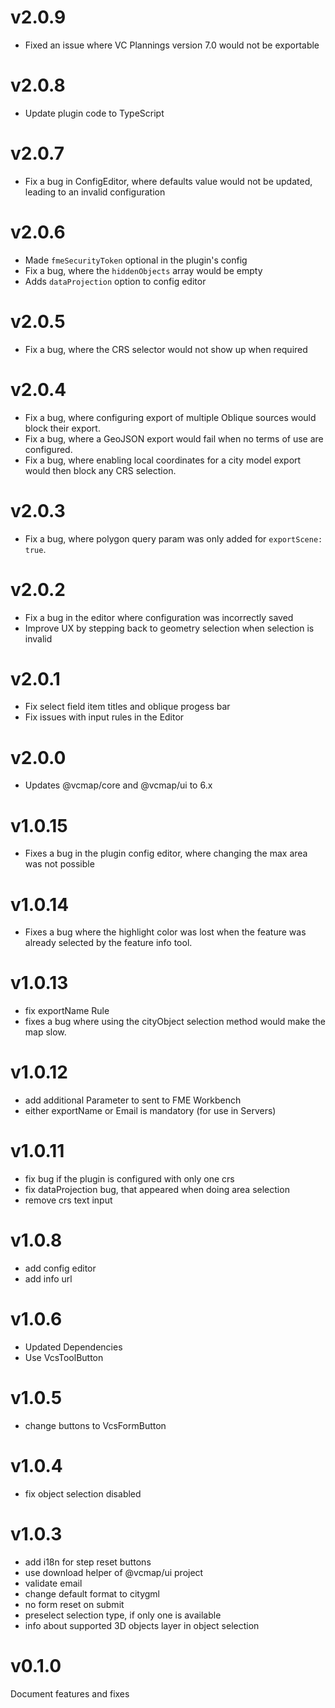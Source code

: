# v2.0.9

- Fixed an issue where VC Plannings version 7.0 would not be exportable

# v2.0.8

- Update plugin code to TypeScript

# v2.0.7

- Fix a bug in ConfigEditor, where defaults value would not be updated, leading to an invalid configuration

# v2.0.6

- Made `fmeSecurityToken` optional in the plugin's config
- Fix a bug, where the `hiddenObjects` array would be empty
- Adds `dataProjection` option to config editor

# v2.0.5

- Fix a bug, where the CRS selector would not show up when required

# v2.0.4

- Fix a bug, where configuring export of multiple Oblique sources would block their export.
- Fix a bug, where a GeoJSON export would fail when no terms of use are configured.
- Fix a bug, where enabling local coordinates for a city model export would then block any CRS selection.

# v2.0.3

- Fix a bug, where polygon query param was only added for `exportScene: true`.

# v2.0.2

- Fix a bug in the editor where configuration was incorrectly saved
- Improve UX by stepping back to geometry selection when selection is invalid

# v2.0.1

- Fix select field item titles and oblique progess bar
- Fix issues with input rules in the Editor

# v2.0.0

- Updates @vcmap/core and @vcmap/ui to 6.x

# v1.0.15

- Fixes a bug in the plugin config editor, where changing the max area was not possible

# v1.0.14

- Fixes a bug where the highlight color was lost when the feature was already selected by the feature info tool.

# v1.0.13

- fix exportName Rule
- fixes a bug where using the cityObject selection method would make the map slow.

# v1.0.12

- add additional Parameter to sent to FME Workbench
- either exportName or Email is mandatory (for use in Servers)

# v1.0.11

- fix bug if the plugin is configured with only one crs
- fix dataProjection bug, that appeared when doing area selection
- remove crs text input

# v1.0.8

- add config editor
- add info url

# v1.0.6

- Updated Dependencies
- Use VcsToolButton

# v1.0.5

- change buttons to VcsFormButton

# v1.0.4

- fix object selection disabled

# v1.0.3

- add i18n for step reset buttons
- use download helper of @vcmap/ui project
- validate email
- change default format to citygml
- no form reset on submit
- preselect selection type, if only one is available
- info about supported 3D objects layer in object selection

# v0.1.0

Document features and fixes
